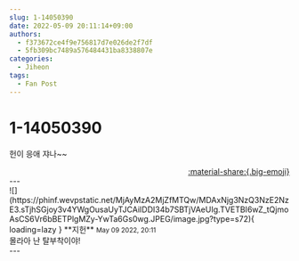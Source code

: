 ```yaml
---
slug: 1-14050390
date: 2022-05-09 20:11:14+09:00
authors:
  - f373672ce4f9e756817d7e026de2f7df
  - 5fb309bc7489a576484431ba8338807e
categories:
  - Jiheon
tags:
  - Fan Post
---
```


# 1-14050390

<div class="post-container" markdown="1">
<div class="content-container md-sidebar__scrollwrap" markdown="1">

헌이 응애 쟈나~~

</div>
</div>

<div style="text-align: right;" markdown="1">
<a href="https://weverse.io/fromis9/fanpost/1-14050390" style="text-align: right;">:material-share:{.big-emoji}</a>
</div>
---

<div class="comments-container md-sidebar__scrollwrap" markdown="1">
<div class="comment" markdown="1">
<div class='id-container' markdown="1">
![](https://phinf.wevpstatic.net/MjAyMzA2MjZfMTQw/MDAxNjg3NzQ3NzE2NzE3.sTjhSGjoy3v4YWgOusaUyTJCAiIDDI34b7SBTjVAeUIg.TVETBI6wZ_tQjmoAsCS6Vr6bBETPlgMZy-YwTa6Gs0wg.JPEG/image.jpg?type=s72){ loading=lazy }
**<span class="artist">지헌</span>** <small>May 09 2022, 20:11</small><br>
</div>
<div class='comment-body' markdown="1">
몰라아 난 탈부착이야!
</div>
</div>
</div>
---
